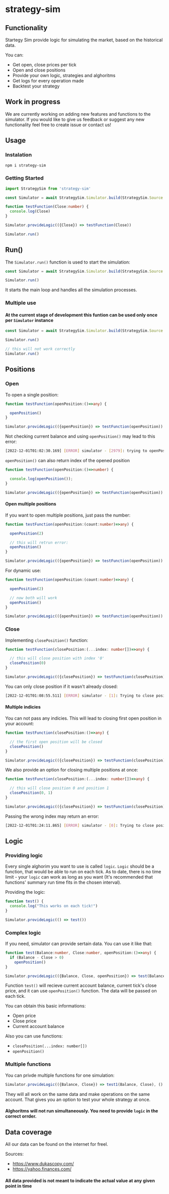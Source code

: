 # strategy-sim


## Functionality
Startegy Sim provide logic for simulating the market, based on the historical data.

You can:
- Get open, close prices per tick
- Open and close positions
- Provide your own logic, strategies and alghoritms
- Get logs for every operation made
- Backtest your strategy

## Work in progress
We are currently working on adding new features and functions to the simulator. If you would like to give us feedback or suggest any new functionality feel free to create issue or contact us!



## Usage

### Instalation

```bash
npm i strategy-sim
```

### Getting Started
```typescript
import StrategySim from 'strategy-sim'

const Simulator = await StrategySim.Simulator.build(StrategySim.Source.MSFT_EOD)

function testFunction(Close:number) {
  console.log(Close)
}

Simulator.provideLogic(({Close}) => testFunction(Close))

Simulator.run()
```

## Run()
The `Simulator.run()` function is used to start the simulation:
```typescript
const Simulator = await StrategySim.Simulator.build(StrategySim.Source.MSFT_EOD)

Simulator.run()
```
It starts the main loop and handles all the simulation processes.

### Multiple use
#### At the current stage of development this funtion can be used only once per `Simulator` instance
```typescript
const Simulator = await StrategySim.Simulator.build(StrategySim.Source.MSFT_EOD)

Simulator.run()

// this will not work correctly
Simulator.run()
```


## Positions
### Open
To open a single position:
```typescript
function testFunction(openPosition:()=>any) {

  openPosition()
}

Simulator.provideLogic(({openPosition}) => testFunction(openPosition))
```
Not checking current balance and using `openPosition()` may lead to this error:
```bash
[2022-12-01T01:02:30.169] [ERROR] simulator - [2979]: trying to openPosition without money //ERROR
```

`openPosition()` can also return index of the opened position

```typescript
function testFunction(openPosition:()=>number) {

  console.log(openPosition());
}

Simulator.provideLogic(({openPosition}) => testFunction(openPosition))
```

#### Open multiple positions
If you want to open multiple positions, just pass the number:
```typescript
function testFunction(openPosition:(count:number)=>any) {

  openPosition(2)

  // this will retrun error:
  openPosition()
}

Simulator.provideLogic(({openPosition}) => testFunction(openPosition))
```

For dynamic use:
```typescript
function testFunction(openPosition:(count:number)=>any) {

  openPosition(2)

  // now both will work
  openPosition()
}

Simulator.provideLogic(({openPosition}) => testFunction(openPosition))
```

### Close
Implementing `closePosition()` function:
```typescript
function testFunction(closePosition:(...index: number[])=>any) {

  // this will close position with index '0'
  closePosition(0)
}

Simulator.provideLogic(({closePosition}) => testFunction(closePosition))
```
You can only close position if it wasn't already closed:
```bash
[2022-12-01T01:08:55.511] [ERROR] simulator - [1]: Trying to close position that was already closed //ERROR
```

#### Multiple indicies

You can not pass any indicies. This will lead to closing first open position in your account:
```typescript
function testFunction(closePosition:()=>any) {

  // the first open position will be closed
  closePosition()
}

Simulator.provideLogic(({closePosition}) => testFunction(closePosition))
```

We also provide an option for closing multiple positions at once:
```typescript
function testFunction(closePosition:(...index: number[])=>any) {

  // this will close position 0 and position 1
  closePosition(0, 1)
}

Simulator.provideLogic(({closePosition}) => testFunction(closePosition))
```


Passing the wrong index may return an error:
```bash
[2022-12-01T01:24:11.865] [ERROR] simulator - [0]: Trying to close position that doesn't exist! //ERROR
```
## Logic
### Providing logic
Every single alghorim you want to use is called `logic`. `Logic` should be a function, that would be able to run on each tick. As to date, there is no time limit - your `logic` can work as long as you want (It's recommended that functions' summary run time fits in the chosen interval).

Providing the logic:
```typescript
function test() {
  console.log("This works on each tick!")
}

Simulator.provideLogic(() => test())
```
### Complex logic
If you need, simulator can provide sertain data. You can use it like that:
```typescript
function test(Balance:number, Close:number, openPosition:()=>any) {
  if (Balance - Close > 0)
    openPosition()
}

Simulator.provideLogic(({Balance, Close, openPosition}) => test(Balance, Close, openPosition))
```
Function `test()` will recieve current account balance, current tick's close price, and it can use `openPosition()` function. The data will be passed on each tick.

You can obtain this basic informations:
- Open price
- Close price
- Current account balance

Also you can use functions:
- `closePosition(...index: number[])`
- `openPosition()`

### Multiple functions
You can privde multiple functions for one simulation:
```typescript
Simulator.provideLogic(({Balance, Close}) => test1(Balance, Close), () => test2())
```
They will all work on the same data and make operations on the same account. That gives you an option to test your whole strategy at once.
#### Alghoritms will not run simultaneously. You need to provide `logic` in the correct orrder.

## Data coverage
All our data can be found on the internet for freel.

Sources:
- https://www.dukascopy.com/
- https://yahoo.finances.com/

#### All data provided is not meant to indicate the actual value at any given point in time
